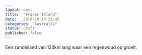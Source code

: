 ```yaml
---
layout: post
title:  "Fraser Island"
date:   2016-10-10 21:45
categories: "Australia"
status: draft
published: false
---
```


Een zandeiland van 120km lang waar een regenwoud op groeit. 
<!--more-->

